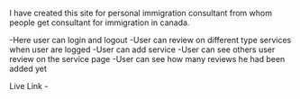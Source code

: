 I have created this site for personal immigration consultant from whom people get  consultant for immigration in canada.

-Here user can login and logout
-User can review on different type services when user are logged
-User can add service
-User can see others user review on the service page
-User can see how many reviews he had been added yet

Live Link - 